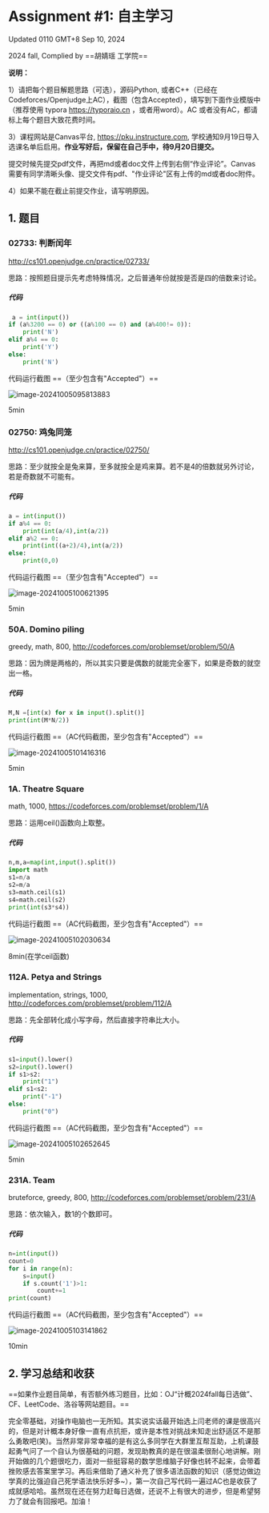 # Assignment #1: 自主学习

Updated 0110 GMT+8 Sep 10, 2024

2024 fall, Complied by ==胡婧瑶 工学院==



**说明：**

1）请把每个题目解题思路（可选），源码Python, 或者C++（已经在Codeforces/Openjudge上AC），截图（包含Accepted），填写到下面作业模版中（推荐使用 typora https://typoraio.cn ，或者用word）。AC 或者没有AC，都请标上每个题目大致花费时间。

3）课程网站是Canvas平台, https://pku.instructure.com, 学校通知9月19日导入选课名单后启用。**作业写好后，保留在自己手中，待9月20日提交。**

提交时候先提交pdf文件，再把md或者doc文件上传到右侧“作业评论”。Canvas需要有同学清晰头像、提交文件有pdf、"作业评论"区有上传的md或者doc附件。

4）如果不能在截止前提交作业，请写明原因。



## 1. 题目

### 02733: 判断闰年

http://cs101.openjudge.cn/practice/02733/



思路：按照题目提示先考虑特殊情况，之后普通年份就按是否是四的倍数来讨论。



##### 代码

```python
 a = int(input())
if (a%3200 == 0) or ((a%100 == 0) and (a%400!= 0)):
    print('N')
elif a%4 == 0:
    print('Y')
else:
    print('N')

```



代码运行截图 ==（至少包含有"Accepted"）==



![image-20241005095813883](C:\Users\33168\AppData\Roaming\Typora\typora-user-images\image-20241005095813883.png)

5min

### 02750: 鸡兔同笼

http://cs101.openjudge.cn/practice/02750/



思路：至少就按全是兔来算，至多就按全是鸡来算。若不是4的倍数就另外讨论，若是奇数就不可能有。



##### 代码

```python
a = int(input())
if a%4 == 0:
    print(int(a/4),int(a/2))
elif a%2 == 0:
    print(int((a+2)/4),int(a/2))
else:
    print(0,0)

```



代码运行截图 ==（至少包含有"Accepted"）==

![image-20241005100621395](C:\Users\33168\AppData\Roaming\Typora\typora-user-images\image-20241005100621395.png)

5min

### 50A. Domino piling

greedy, math, 800, http://codeforces.com/problemset/problem/50/A



思路：因为牌是两格的，所以其实只要是偶数的就能完全塞下，如果是奇数的就空出一格。



##### 代码

```python
M,N =[int(x) for x in input().split()]
print(int(M*N/2))

```



代码运行截图 ==（AC代码截图，至少包含有"Accepted"）==



![image-20241005101416316](C:\Users\33168\AppData\Roaming\Typora\typora-user-images\image-20241005101416316.png)

5min

### 1A. Theatre Square

math, 1000, https://codeforces.com/problemset/problem/1/A



思路：运用ceil()函数向上取整。



##### 代码

```python
n,m,a=map(int,input().split())
import math
s1=n/a
s2=m/a
s3=math.ceil(s1)
s4=math.ceil(s2)
print(int(s3*s4))

```



代码运行截图 ==（AC代码截图，至少包含有"Accepted"）==

![image-20241005102030634](C:\Users\33168\AppData\Roaming\Typora\typora-user-images\image-20241005102030634.png)

8min(在学ceil函数)

### 112A. Petya and Strings

implementation, strings, 1000, http://codeforces.com/problemset/problem/112/A



思路：先全部转化成小写字母，然后直接字符串比大小。



##### 代码

```python
s1=input().lower()
s2=input().lower()
if s1>s2:
    print("1")
elif s1<s2:
    print("-1")
else:
    print("0")

```



代码运行截图 ==（AC代码截图，至少包含有"Accepted"）==

![image-20241005102652645](C:\Users\33168\AppData\Roaming\Typora\typora-user-images\image-20241005102652645.png)

5min

### 231A. Team

bruteforce, greedy, 800, http://codeforces.com/problemset/problem/231/A



思路：依次输入，数1的个数即可。



##### 代码

```python
n=int(input())
count=0
for i in range(n):
    s=input()
    if s.count('1')>1:
        count+=1
print(count)

```



代码运行截图 ==（AC代码截图，至少包含有"Accepted"）==

![image-20241005103141862](C:\Users\33168\AppData\Roaming\Typora\typora-user-images\image-20241005103141862.png)

10min

## 2. 学习总结和收获

==如果作业题目简单，有否额外练习题目，比如：OJ“计概2024fall每日选做”、CF、LeetCode、洛谷等网站题目。==

完全零基础，对操作电脑也一无所知。其实说实话最开始选上闫老师的课是很高兴的，但是对计概本身好像一直有点抗拒，或许是本性对挑战未知走出舒适区不是那么勇敢吧(笑)。当然非常非常幸福的是有这么多同学在大群里互帮互助，上机课鼓起勇气问了一个自认为很基础的问题，发现助教真的是在很温柔很耐心地讲解。刚开始做的几个题很吃力，面对一些挺容易的数学思维脑子好像也转不起来，会带着挫败感去答案里学习。再后来借助了通义补充了很多语法函数的知识（感觉边做边学真的比强迫自己死学语法快乐好多~），第一次自己写代码一遍过AC也是收获了成就感哈哈。虽然现在还在努力赶每日选做，还说不上有很大的进步，但是希望努力了就会有回报吧。加油！



